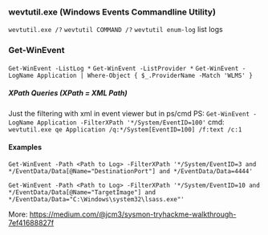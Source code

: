
### wevtutil.exe (Windows Events Commandline Utility)
`wevtutil.exe /?`
`wevtutil COMMAND /?`
`wevtutil enum-log`  list logs

### Get-WinEvent
`Get-WinEvent -ListLog *`
`Get-WinEvent -ListProvider *`
`Get-WinEvent -LogName Application | Where-Object { $_.ProviderName -Match 'WLMS' }`

##### XPath Queries (XPath = XML Path)
Just the filtering with xml in event viewer but in ps/cmd
PS: `Get-WinEvent -LogName Application -FilterXPath '*/System/EventID=100'`
cmd: `wevtutil.exe qe Application /q:*/System[EventID=100] /f:text /c:1`

#### Examples

`Get-WinEvent -Path <Path to Log> -FilterXPath '*/System/EventID=3 and */EventData/Data[@Name="DestinationPort"] and */EventData/Data=4444'`

`Get-WinEvent -Path <Path to Log> -FilterXPath '*/System/EventID=10 and */EventData/Data[@Name="TargetImage"] and */EventData/Data="C:\Windows\system32\lsass.exe"'`

More: https://medium.com/@jcm3/sysmon-tryhackme-walkthrough-7ef41688827f








